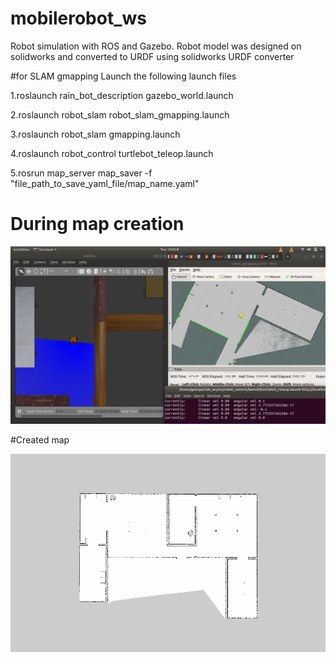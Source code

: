 # mobilerobot_ws
Robot simulation with ROS and Gazebo. Robot model was designed on solidworks and converted to URDF using solidworks URDF converter

#for SLAM gmapping Launch the following launch files

1.roslaunch rain_bot_description gazebo_world.launch

2.roslaunch robot_slam robot_slam_gmapping.launch

3.roslaunch robot_slam gmapping.launch

4.roslaunch robot_control turtlebot_teleop.launch

5.rosrun map_server map_saver -f "file_path_to_save_yaml_file/map_name.yaml"
 
 #  During map creation
 
![alt map creation](https://github.com/GeorgeBethel/mobilerobot_ws/blob/master/src/rain_ws/pictures/SLAM_gmapping.png)


#Created map

![alt map creation](https://github.com/GeorgeBethel/mobilerobot_ws/blob/master/src/rain_ws/pictures/map_generated.png)
